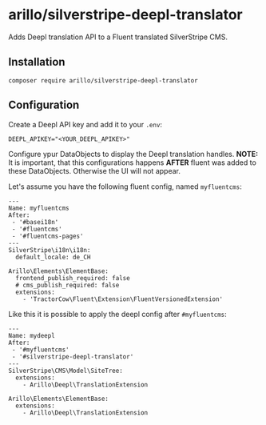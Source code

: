 # arillo/silverstripe-deepl-translator

Adds Deepl translation API to a Fluent translated SilverStripe CMS.

## Installation

```
composer require arillo/silverstripe-deepl-translator
```

## Configuration

Create a Deepl API key and add it to your `.env`:

```
DEEPL_APIKEY="<YOUR_DEEPL_APIKEY>"
```

Configure ypur DataObjects to display the Deepl translation handles.
**NOTE:** It is important, that this configurations happens **AFTER** fluent was added to these DataObjects. Otherwise the UI will not appear.

Let's assume you have the following fluent config, named `myfluentcms`:

```
---
Name: myfluentcms
After: 
 - '#basei18n'
 - '#fluentcms'
 - '#fluentcms-pages'
---
SilverStripe\i18n\i18n:
  default_locale: de_CH

Arillo\Elements\ElementBase:
  frontend_publish_required: false
  # cms_publish_required: false
  extensions:
    - 'TractorCow\Fluent\Extension\FluentVersionedExtension'
```

Like this it is possible to apply the deepl config after `#myfluentcms`:

```
---
Name: mydeepl
After: 
 - '#myfluentcms'
 - '#silverstripe-deepl-translator'
---
SilverStripe\CMS\Model\SiteTree:
  extensions:
    - Arillo\Deepl\TranslationExtension

Arillo\Elements\ElementBase:
  extensions:
    - Arillo\Deepl\TranslationExtension
```